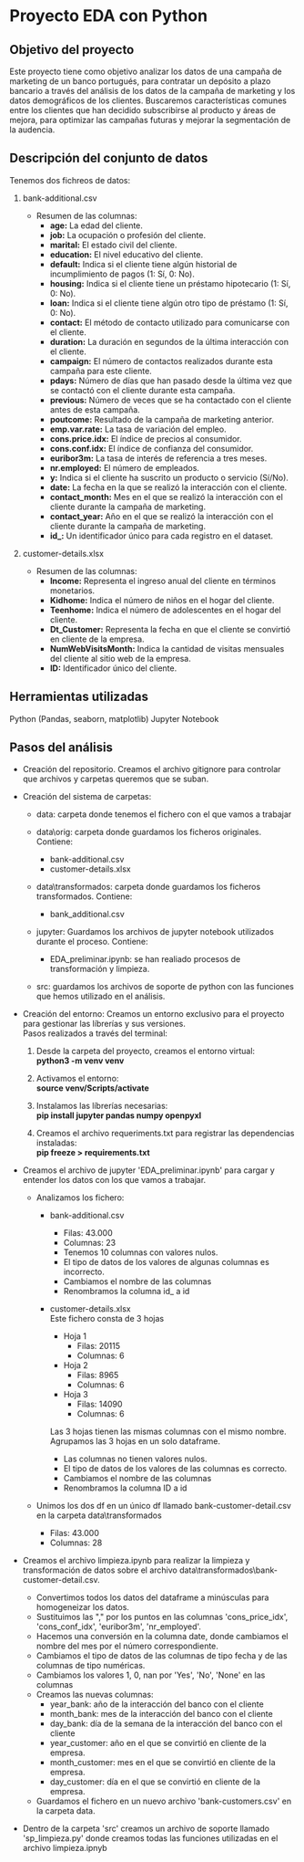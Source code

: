 # Proyecto EDA con Python

## Objetivo del proyecto
Este proyecto tiene como objetivo analizar los datos de una campaña de marketing de un banco portugués, para contratar un depósito a plazo bancario a través del análisis de los datos de la campaña de marketing y los datos demográficos de los clientes.
Buscaremos características comunes entre los clientes que han decidido subscribirse al producto y áreas de mejora, para optimizar las campañas futuras y mejorar la segmentación de la audencia.

## Descripción del conjunto de datos
Tenemos dos fichreos de datos:
1. bank-additional.csv  
    * Resumen de las columnas:
        * **age:** La edad del cliente.
        * **job:** La ocupación o profesión del cliente.
        * **marital:** El estado civil del cliente.
        * **education:** El nivel educativo del cliente.
        * **default:** Indica si el cliente tiene algún historial de incumplimiento de pagos (1: Sí, 0: No).
        * **housing:** Indica si el cliente tiene un préstamo hipotecario (1: Sí, 0: No).
        * **loan:** Indica si el cliente tiene algún otro tipo de préstamo (1: Sí, 0: No).
        * **contact:** El método de contacto utilizado para comunicarse con el cliente.
        * **duration:** La duración en segundos de la última interacción con el cliente.
        * **campaign:** El número de contactos realizados durante esta campaña para este cliente.
        * **pdays:** Número de días que han pasado desde la última vez que se contactó con el cliente durante esta campaña.
        * **previous:** Número de veces que se ha contactado con el cliente antes de esta campaña.
        * **poutcome:** Resultado de la campaña de marketing anterior.
        * **emp.var.rate:** La tasa de variación del empleo.
        * **cons.price.idx:** El índice de precios al consumidor.
        * **cons.conf.idx:** El índice de confianza del consumidor.
        * **euribor3m:** La tasa de interés de referencia a tres meses.
        * **nr.employed:** El número de empleados.
        * **y:** Indica si el cliente ha suscrito un producto o servicio (Sí/No).
        * **date:** La fecha en la que se realizó la interacción con el cliente.
        * **contact_month:** Mes en el que se realizó la interacción con el cliente durante la campaña de marketing.
        * **contact_year:** Año en el que se realizó la interacción con el cliente durante la campaña de marketing.
        * **id_:** Un identificador único para cada registro en el dataset.


2. customer-details.xlsx  
    * Resumen de las columnas:
        * **Income:** Representa el ingreso anual del cliente en términos monetarios.
        * **Kidhome:** Indica el número de niños en el hogar del cliente.
        * **Teenhome:** Indica el número de adolescentes en el hogar del cliente.
        * **Dt_Customer:** Representa la fecha en que el cliente se convirtió en cliente de la empresa.
        * **NumWebVisitsMonth:** Indica la cantidad de visitas mensuales del cliente al sitio web de la empresa.
        * **ID:** Identificador único del cliente.
    

## Herramientas utilizadas
Python (Pandas, seaborn, matplotlib)
Jupyter Notebook

## Pasos del análisis
* Creación del repositorio. Creamos el archivo gitignore para controlar que archivos y carpetas queremos que se suban.
* Creación del sistema de carpetas:
    * data: carpeta donde tenemos el fichero con el que vamos a trabajar
    * data\orig: carpeta donde guardamos los ficheros originales. Contiene:
        * bank-additional.csv
        * customer-details.xlsx  

    * data\transformados: carpeta donde guardamos los ficheros transformados. Contiene:  
        * bank_additional.csv
    * jupyter: Guardamos los archivos de jupyter notebook utilizados durante el proceso. Contiene:
        * EDA_preliminar.ipynb: se han realiado procesos de transformación y limpieza.
    * src: guardamos los archivos de soporte de python con las funciones que hemos utilizado en el análisis.  
* Creación del entorno: Creamos un entorno exclusivo para el proyecto para gestionar las líbrerías y sus versiones.   
Pasos realizados a través del terminal:  
    1. Desde la carpeta del proyecto, creamos el entorno virtual:  
    **python3 -m venv venv**
  
    2. Activamos el entorno:  
    **source venv/Scripts/activate**

    3. Instalamos las líbrerías necesarias:  
    **pip install jupyter pandas numpy openpyxl**

    4. Creamos el archivo requeriments.txt para registrar las dependencias instaladas:  
    **pip freeze > requirements.txt**

* Creamos el archivo de jupyter 'EDA_preliminar.ipynb' para cargar y entender los datos con los que vamos a trabajar.
    * Analizamos los fichero:
        * bank-additional.csv   
            - Filas: 43.000  
            - Columnas: 23  
            - Tenemos 10 columnas con valores nulos.  
            - El tipo de datos de los valores de algunas columnas es incorrecto.
            - Cambiamos el nombre de las columnas
            - Renombramos la columna id_ a id 

        * customer-details.xlsx  
            Este fichero consta de 3 hojas  
            * Hoja 1
                - Filas: 20115
                - Columnas: 6  
            * Hoja 2
                - Filas: 8965
                - Columnas: 6  
            * Hoja 3
                - Filas: 14090
                - Columnas: 6  

            Las 3 hojas tienen las mismas columnas con el mismo nombre. Agrupamos las 3 hojas en un solo dataframe.
            - Las columnas no tienen valores nulos.  
            - El tipo de datos de los valores de las columnas es correcto.
            - Cambiamos el nombre de las columnas
            - Renombramos la columna ID a id
            
    * Unimos los dos df en un único df llamado bank-customer-detail.csv en la carpeta data\transformados
        - Filas: 43.000  
        - Columnas: 28  

* Creamos el archivo limpieza.ipynb para realizar la limpieza y transformación de datos sobre el archivo data\transformados\bank-customer-detail.csv.  
    * Convertimos todos los datos del dataframe a minúsculas para homogeneizar los datos.  
    * Sustituimos las "," por los puntos en las columnas 'cons_price_idx', 'cons_conf_idx', 'euribor3m', 'nr_employed'.  
    * Hacemos una conversión en la columna date, donde cambiamos el nombre del mes por el número correspondiente.  
    * Cambiamos el tipo de datos de las columnas de tipo fecha y de las columnas de tipo numéricas.
    * Cambiamos los valores 1, 0, nan por 'Yes', 'No', 'None' en las columnas
    * Creamos las nuevas columnas:
        * year_bank: año de la interacción del banco con el cliente
        * month_bank: mes de la interacción del banco con el cliente
        * day_bank: día de la semana de la interacción del banco con el cliente
        * year_customer: año en el que se convirtió en cliente de la empresa.
        * month_customer: mes en el que se convirtió en cliente de la empresa.
        * day_customer: día en el que se convirtió en cliente de la empresa.
    *  Guardamos el fichero en un nuevo archivo 'bank-customers.csv' en la carpeta data.  

* Dentro de la carpeta 'src' creamos un archivo de soporte llamado 'sp_limpieza.py' donde creamos todas las funciones utilizadas en el archivo limpieza.ipnyb



